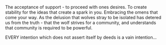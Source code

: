 The acceptance of support - to proceed with ones desires. To create stability for
the ideas that create a spark in you. Embracing the omens that come your way. As 
the delusion that wolves stray to be isolated has detered us from the truth - that
the wolf strives for a community, and understands that community is required to be
powerful.


EVERY intention which does not assert itself by deeds is a vain intention...
